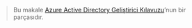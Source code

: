 > Bu makale [Azure Active Directory Geliştirici Kılavuzu](../articles/active-directory/develop/active-directory-developers-guide.md)’nun bir parçasıdır.
> 
> 



<!--HONumber=Jan17_HO3-->


